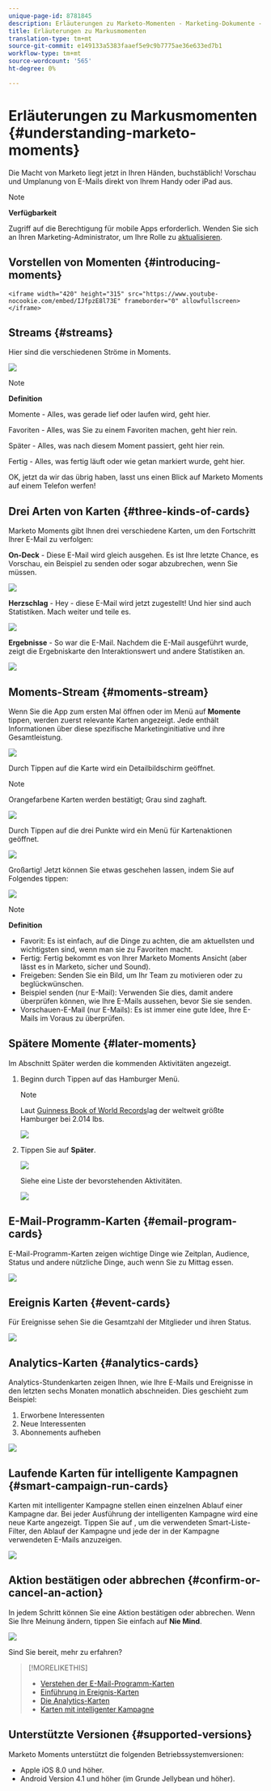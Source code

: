 ```yaml
---
unique-page-id: 8781845
description: Erläuterungen zu Marketo-Momenten - Marketing-Dokumente - Produktdokumentation
title: Erläuterungen zu Markusmomenten
translation-type: tm+mt
source-git-commit: e149133a5383faaef5e9c9b7775ae36e633ed7b1
workflow-type: tm+mt
source-wordcount: '565'
ht-degree: 0%

---
```



# Erläuterungen zu Markusmomenten {#understanding-marketo-moments}

Die Macht von Marketo liegt jetzt in Ihren Händen, buchstäblich! Vorschau und Umplanung von E-Mails direkt von Ihrem Handy oder iPad aus.

>[!NOTE]
>
>**Verfügbarkeit**
>
>Zugriff auf die Berechtigung für mobile Apps erforderlich. Wenden Sie sich an Ihren Marketing-Administrator, um Ihre Rolle zu [aktualisieren](../../../../../product-docs/administration/users-and-roles/managing-user-roles-and-permissions.md).

## Vorstellen von Momenten {#introducing-moments}

`<iframe width="420" height="315" src="https://www.youtube-nocookie.com/embed/IJfpzE8l73E" frameborder="0" allowfullscreen></iframe>`

## Streams {#streams}

Hier sind die verschiedenen Ströme in Moments.

![](assets/image2015-7-15-15-3a6-3a10.png)

>[!NOTE]
>
>**Definition**
>
>Momente - Alles, was gerade lief oder laufen wird, geht hier.
>
>Favoriten - Alles, was Sie zu einem Favoriten machen, geht hier rein.
>
>Später - Alles, was nach diesem Moment passiert, geht hier rein.
>
>Fertig - Alles, was fertig läuft oder wie getan markiert wurde, geht hier.

OK, jetzt da wir das übrig haben, lasst uns einen Blick auf Marketo Moments auf einem Telefon werfen!

## Drei Arten von Karten {#three-kinds-of-cards}

Marketo Moments gibt Ihnen drei verschiedene Karten, um den Fortschritt Ihrer E-Mail zu verfolgen:

**On-Deck** - Diese E-Mail wird gleich ausgehen. Es ist Ihre letzte Chance, es Vorschau, ein Beispiel zu senden oder sogar abzubrechen, wenn Sie müssen.

![](assets/image2015-7-17-11-3a25-3a48.png)

**Herzschlag** - Hey - diese E-Mail wird jetzt zugestellt! Und hier sind auch Statistiken. Mach weiter und teile es.

![](assets/image2015-7-17-11-3a27-3a22.png)

**Ergebnisse** - So war die E-Mail. Nachdem die E-Mail ausgeführt wurde, zeigt die Ergebniskarte den Interaktionswert und andere Statistiken an.

![](assets/image2015-7-17-11-3a43-3a28.png)

## Moments-Stream {#moments-stream}

Wenn Sie die App zum ersten Mal öffnen oder im Menü auf **Momente** tippen, werden zuerst relevante Karten angezeigt. Jede enthält Informationen über diese spezifische Marketinginitiative und ihre Gesamtleistung.

![](assets/image2015-7-15-10-3a46-3a19.png)

Durch Tippen auf die Karte wird ein Detailbildschirm geöffnet.

>[!NOTE]
>
>Orangefarbene Karten werden bestätigt; Grau sind zaghaft.

![](assets/image2015-9-25-9-3a37-3a26.png)

Durch Tippen auf die drei Punkte wird ein Menü für Kartenaktionen geöffnet.

![](assets/image2015-7-15-10-3a47-3a34.png)

Großartig! Jetzt können Sie etwas geschehen lassen, indem Sie auf Folgendes tippen:

![](assets/image2015-7-15-10-3a49-3a20.png)

>[!NOTE]
>
>**Definition**
>
>* Favorit: Es ist einfach, auf die Dinge zu achten, die am aktuellsten und wichtigsten sind, wenn man sie zu Favoriten macht.
>* Fertig: Fertig bekommt es von Ihrer Marketo Moments Ansicht (aber lässt es in Marketo, sicher und Sound).
>* Freigeben: Senden Sie ein Bild, um Ihr Team zu motivieren oder zu beglückwünschen.
>* Beispiel senden (nur E-Mail): Verwenden Sie dies, damit andere überprüfen können, wie Ihre E-Mails aussehen, bevor Sie sie senden.
>* Vorschauen-E-Mail (nur E-Mails): Es ist immer eine gute Idee, Ihre E-Mails im Voraus zu überprüfen.

>



## Spätere Momente {#later-moments}

Im Abschnitt Später werden die kommenden Aktivitäten angezeigt.

1. Beginn durch Tippen auf das Hamburger Menü.

   >[!NOTE]
   >
   >Laut [Guinness Book of World Records](http://www.guinnessworldrecords.com/world-records/largest-hamburger)lag der weltweit größte Hamburger bei 2.014 lbs.

   ![](assets/image2015-7-15-10-3a52-3a5.png)

1. Tippen Sie auf **Später**.

   ![](assets/image2015-7-15-10-3a54-3a47.png)

   Siehe eine Liste der bevorstehenden Aktivitäten.

   ![](assets/image2015-6-29-15-3a24-3a3.png)

## E-Mail-Programm-Karten {#email-program-cards}

E-Mail-Programm-Karten zeigen wichtige Dinge wie Zeitplan, Audience, Status und andere nützliche Dinge, auch wenn Sie zu Mittag essen.

![](assets/image2015-6-29-15-3a31-3a57.png)

## Ereignis Karten {#event-cards}

Für Ereignisse sehen Sie die Gesamtzahl der Mitglieder und ihren Status.

![](assets/image2015-6-29-15-3a39-3a12.png)

## Analytics-Karten {#analytics-cards}

Analytics-Stundenkarten zeigen Ihnen, wie Ihre E-Mails und Ereignisse in den letzten sechs Monaten monatlich abschneiden. Dies geschieht zum Beispiel:

1. Erworbene Interessenten
1. Neue Interessenten
1. Abonnements aufheben

![](assets/image2015-7-6-13-3a26-3a33.png)

## Laufende Karten für intelligente Kampagnen {#smart-campaign-run-cards}

Karten mit intelligenter Kampagne stellen einen einzelnen Ablauf einer Kampagne dar. Bei jeder Ausführung der intelligenten Kampagne wird eine neue Karte angezeigt. Tippen Sie auf , um die verwendeten Smart-Liste-Filter, den Ablauf der Kampagne und jede der in der Kampagne verwendeten E-Mails anzuzeigen.

![](assets/image2015-9-23-11-3a0-3a54.png)

## Aktion bestätigen oder abbrechen {#confirm-or-cancel-an-action}

In jedem Schritt können Sie eine Aktion bestätigen oder abbrechen. Wenn Sie Ihre Meinung ändern, tippen Sie einfach auf **Nie Mind**.

![](assets/image2015-7-14-17-3a11-3a29.png)

Sind Sie bereit, mehr zu erfahren?

>[!MORELIKETHIS]
>
>* [Verstehen der E-Mail-Programm-Karten](understanding-email-program-cards.md)
>* [Einführung in Ereignis-Karten](understanding-event-cards.md)
>* [Die Analytics-Karten](understanding-analytics-cards.md)
>* [Karten mit intelligenter Kampagne](understanding-smart-campaign-cards.md)

>



## Unterstützte Versionen  {#supported-versions}

Marketo Moments unterstützt die folgenden Betriebssystemversionen:

* Apple iOS 8.0 und höher.
* Android Version 4.1 und höher (im Grunde Jellybean und höher).

